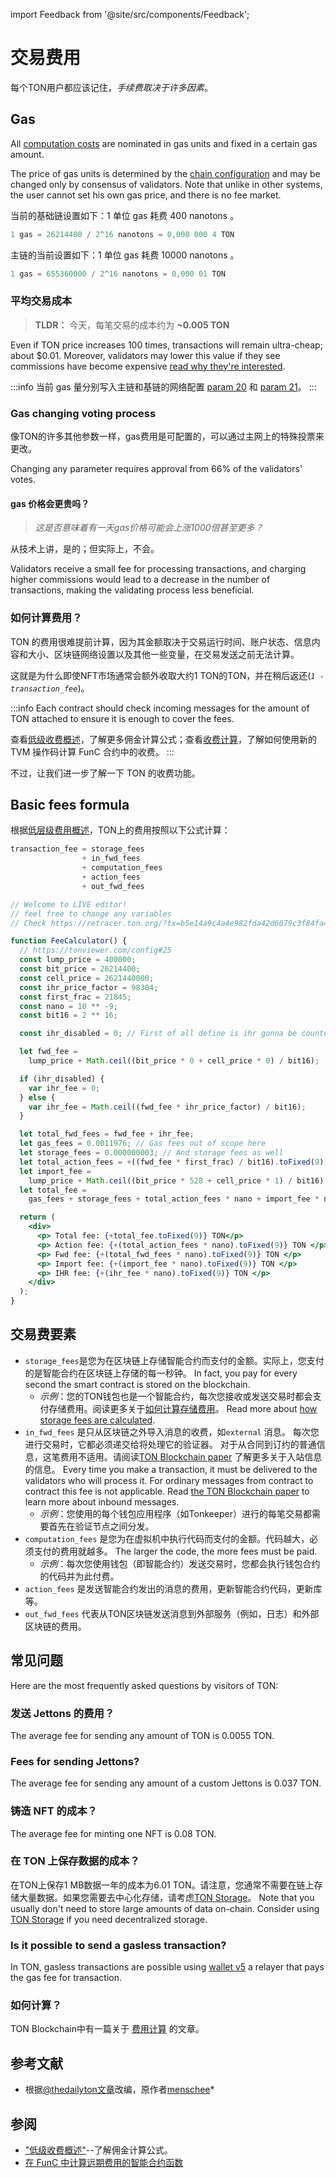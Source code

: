 import Feedback from '@site/src/components/Feedback';

# 交易费用

每个TON用户都应该记住，_手续费取决于许多因素_。

## Gas

All [computation costs](/v3/documentation/smart-contracts/transaction-fees/fees-low-level#computation-fees) are nominated in gas units and fixed in a certain gas amount.

The price of gas units is determined by the [chain configuration](https://tonviewer.com/config#20) and may be changed only by consensus of validators. Note that unlike in other systems, the user cannot set his own gas price, and there is no fee market.

当前的基础链设置如下：1 单位 gas 耗费 400  nanotons  。

```cpp
1 gas = 26214400 / 2^16 nanotons = 0,000 000 4 TON
```

主链的当前设置如下：1 单位 gas 耗费 10000  nanotons  。

```cpp
1 gas = 655360000 / 2^16 nanotons = 0,000 01 TON
```

### 平均交易成本

> **TLDR：** 今天，每笔交易的成本约为 **~0.005  TON**

Even if TON price increases 100 times, transactions will remain ultra-cheap; about $0.01. Moreover, validators may lower this value if they see commissions have become expensive [read why they're interested](#gas-changing-voting-process).

:::info
当前 gas 量分别写入主链和基链的网络配置 [param 20](https://tonviewer.com/config#20) 和 [param 21](https://tonviewer.com/config#21)。
:::

### Gas changing voting process

像TON的许多其他参数一样，gas费用是可配置的，可以通过主网上的特殊投票来更改。

Changing any parameter requires approval from 66% of the validators' votes.

#### gas 价格会更贵吗？

> _这是否意味着有一天gas价格可能会上涨1000倍甚至更多？_

从技术上讲，是的；但实际上，不会。

Validators receive a small fee for processing transactions, and charging higher commissions would lead to a decrease in the number of transactions, making the validating process less beneficial.

### 如何计算费用？

TON 的费用很难提前计算，因为其金额取决于交易运行时间、账户状态、信息内容和大小、区块链网络设置以及其他一些变量，在交易发送之前无法计算。

这就是为什么即使NFT市场通常会额外收取大约1 TON的TON，并在稍后返还(_`1 - transaction_fee`_)。

:::info
Each contract should check incoming messages for the amount of TON attached to ensure it is enough to cover the fees.

查看[低级收费概述](/v3/documentation/smart-contracts/transaction-fees/fees-low-level)，了解更多佣金计算公式；查看[收费计算](/v3/guidelines/smart-contracts/fee-calculation)，了解如何使用新的 TVM 操作码计算 FunC 合约中的收费。
:::

不过，让我们进一步了解一下 TON 的收费功能。

## Basic fees formula

根据[低层级费用概述](/develop/howto/fees-low-level)，TON上的费用按照以下公式计算：

```cpp
transaction_fee = storage_fees
                + in_fwd_fees
                + computation_fees
                + action_fees
                + out_fwd_fees
```

```jsx live
// Welcome to LIVE editor!
// feel free to change any variables
// Check https://retracer.ton.org/?tx=b5e14a9c4a4e982fda42d6079c3f84fa48e76497a8f3fca872f9a3737f1f6262

function FeeCalculator() {
  // https://tonviewer.com/config#25
  const lump_price = 400000;
  const bit_price = 26214400;
  const cell_price = 2621440000;
  const ihr_price_factor = 98304;
  const first_frac = 21845;
  const nano = 10 ** -9;
  const bit16 = 2 ** 16;

  const ihr_disabled = 0; // First of all define is ihr gonna be counted

  let fwd_fee =
    lump_price + Math.ceil((bit_price * 0 + cell_price * 0) / bit16);

  if (ihr_disabled) {
    var ihr_fee = 0;
  } else {
    var ihr_fee = Math.ceil((fwd_fee * ihr_price_factor) / bit16);
  }

  let total_fwd_fees = fwd_fee + ihr_fee;
  let gas_fees = 0.0011976; // Gas fees out of scope here
  let storage_fees = 0.000000003; // And storage fees as well
  let total_action_fees = +((fwd_fee * first_frac) / bit16).toFixed(9);
  let import_fee =
    lump_price + Math.ceil((bit_price * 528 + cell_price * 1) / bit16);
  let total_fee =
    gas_fees + storage_fees + total_action_fees * nano + import_fee * nano;

  return (
    <div>
      <p> Total fee: {+total_fee.toFixed(9)} TON</p>
      <p> Action fee: {+(total_action_fees * nano).toFixed(9)} TON </p>
      <p> Fwd fee: {+(total_fwd_fees * nano).toFixed(9)} TON </p>
      <p> Import fee: {+(import_fee * nano).toFixed(9)} TON </p>
      <p> IHR fee: {+(ihr_fee * nano).toFixed(9)} TON </p>
    </div>
  );
}
```

## 交易费要素

- `storage_fees`是您为在区块链上存储智能合约而支付的金额。实际上，您支付的是智能合约在区块链上存储的每一秒钟。 In fact, you pay for every second the smart contract is stored on the blockchain.
  - _示例_：您的TON钱包也是一个智能合约，每次您接收或发送交易时都会支付存储费用。阅读更多关于[如何计算存储费用](/v3/documentation/smart-contracts/transaction-fees/fees-low-level#storage-fee)。 Read more about [how storage fees are calculated](/v3/documentation/smart-contracts/transaction-fees/fees-low-level#storage-fee).
- `in_fwd_fees` 是只从区块链之外导入消息的收费，如`external` 消息。 每次您进行交易时，它都必须递交给将处理它的验证器。 对于从合同到订约的普通信息，这笔费用不适用。请阅读[TON Blockchain paper](https://docs.ton.org/tblkch.pdf) 了解更多关于入站信息的信息。 Every time you make a transaction, it must be delivered to the validators who will process it. For ordinary messages from contract to contract this fee is not applicable. Read [the TON Blockchain paper](https://docs.ton.org/tblkch.pdf) to learn more about inbound messages.
  - _示例_：您使用的每个钱包应用程序（如Tonkeeper）进行的每笔交易都需要首先在验证节点之间分发。
- `computation_fees` 是您为在虚拟机中执行代码而支付的金额。代码越大，必须支付的费用就越多。 The larger the code, the more fees must be paid.
  - _示例_：每次您使用钱包（即智能合约）发送交易时，您都会执行钱包合约的代码并为此付费。
- `action_fees` 是发送智能合约发出的消息的费用，更新智能合约代码，更新库等。
- `out_fwd_fees` 代表从TON区块链发送消息到外部服务（例如，日志）和外部区块链的费用。

## 常见问题

Here are the most frequently asked questions by visitors of TON:

### 发送 Jettons 的费用？

The average fee for sending any amount of TON is 0.0055 TON.

### Fees for sending Jettons?

The average fee for sending any amount of a custom Jettons is 0.037 TON.

### 铸造 NFT 的成本？

The average fee for minting one NFT is 0.08 TON.

### 在 TON 上保存数据的成本？

在TON上保存1 MB数据一年的成本为6.01 TON。请注意，您通常不需要在链上存储大量数据。如果您需要去中心化存储，请考虑[TON Storage](/v3/guidelines/web3/ton-storage/storage-daemon)。 Note that you usually don't need to store large amounts of data on-chain. Consider using [TON Storage](/v3/guidelines/web3/ton-storage/storage-daemon) if you need decentralized storage.

### Is it possible to send a gasless transaction?

In TON, gasless transactions are possible using [wallet v5](/v3/documentation/smart-contracts/contracts-specs/wallet-contracts#preparing-for-gasless-transactions) a relayer that pays the gas fee for transaction.

### 如何计算？

TON Blockchain中有一篇关于 [费用计算](/v3/guidelines/smart-contracts/fee-calculation) 的文章。

## 参考文献

- 根据[@thedailyton文章](https://telegra.ph/Commissions-on-TON-07-22)改编，原作者[menschee](https://github.com/menschee)\*

## 参阅

- ["低级收费概述"](/v3/documentation/smart-contracts/transaction-fees/fees-low-level)--了解佣金计算公式。
- [在 FunC 中计算远期费用的智能合约函数](https://github.com/ton-blockchain/token-contract/blob/main/misc/forward-fee-calc.fc)

<Feedback />

